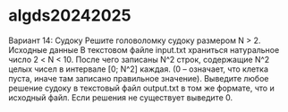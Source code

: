# algds20242025
Вариант 14: Судоку
Решите головоломку судоку размером N > 2.
Исходные данные
В текстовом файле input.txt храниться натуральное число
2 < N < 10. После чего записаны N^2 строк, содержащие N^2 целых чисел в интервале [0;  N^2] каждая. (0 – означает, что клетка пуста, иначе там записано правильное значение). Выведите любое решение судоку в текстовый файл output.txt в том же формате, что и исходный файл. Если решения не существует выведите 0.